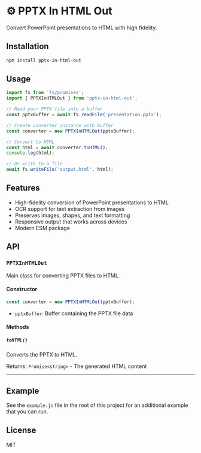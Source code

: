 # ⚙️ PPTX In HTML Out

Convert PowerPoint presentations to HTML with high fidelity.

## Installation

```bash
npm install pptx-in-html-out
```

## Usage

```javascript
import fs from 'fs/promises';
import { PPTXInHTMLOut } from 'pptx-in-html-out';

// Read your PPTX file into a buffer
const pptxBuffer = await fs.readFile('presentation.pptx');

// Create converter instance with buffer
const converter = new PPTXInHTMLOut(pptxBuffer);

// Convert to HTML
const html = await converter.toHTML();
console.log(html);

// Or write to a file
await fs.writeFile('output.html', html);
```

## Features

- High-fidelity conversion of PowerPoint presentations to HTML
- OCR support for text extraction from images
- Preserves images, shapes, and text formatting
- Responsive output that works across devices
- Modern ESM package

## API

### `PPTXInHTMLOut`

Main class for converting PPTX files to HTML.

#### Constructor

```javascript
const converter = new PPTXInHTMLOut(pptxBuffer);
```

- `pptxBuffer`: Buffer containing the PPTX file data

#### Methods

##### `toHTML()`

Converts the PPTX to HTML.

Returns: `Promise<string>` - The generated HTML content

---

## Example

See the `example.js` file in the root of this project for an additional example that you can run.

## License

MIT
